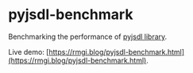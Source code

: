 # pyjsdl-benchmark
Benchmarking the performance of [pyjsdl library](https://github.com/jggatc/pyjsdl).

Live demo: [https://rmgi.blog/pyjsdl-benchmark.html](https://rmgi.blog/pyjsdl-benchmark.html).